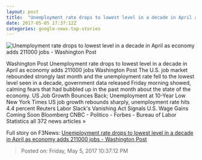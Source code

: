 ```yaml
---
layout: post
title:  "Unemployment rate drops to lowest level in a decade in April as economy adds 211000 jobs - Washington Post"
date: 2017-05-05 17:37:12Z
categories: google-news-top-stories
---
```


![Unemployment rate drops to lowest level in a decade in April as economy adds 211000 jobs - Washington Post](https://img.washingtonpost.com/rf/image_1484w/2010-2019/WashingtonPost/2013/04/16/National-Economy/Images/2013-04-11T131228Z_01_TOR904_RTRIDSP_3_USA-ECONOMY-JOBS-1603.jpg)

Washington Post Unemployment rate drops to lowest level in a decade in April as economy adds 211000 jobs Washington Post The U.S. job market rebounded strongly last month and the unemployment rate fell to the lowest level seen in a decade, government data released Friday morning showed, calming fears that had bubbled up in the past month about the state of the economy. US Job Growth Bounces Back; Unemployment at 10-Year Low New York Times US job growth rebounds sharply, unemployment rate hits 4.4 percent Reuters Labor Slack's Vanishing Act Signals U.S. Wage Gains Coming Soon Bloomberg CNBC - Politico - Forbes - Bureau of Labor Statistics all 372 news articles »


Full story on F3News: [Unemployment rate drops to lowest level in a decade in April as economy adds 211000 jobs - Washington Post](http://www.f3nws.com/n/jRUmNC)

> Posted on: Friday, May 5, 2017 10:37:12 PM
